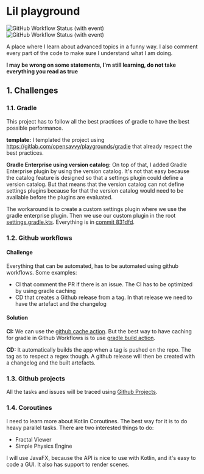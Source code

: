# Lil playground

![GitHub Workflow Status (with event)](https://img.shields.io/github/actions/workflow/status/lilgallon/lil-playground/.github%2Fworkflows%2Fci.yml?style=for-the-badge&logo=gradle&label=CI&link=https%3A%2F%2Fgithub.com%2Flilgallon%2Flil-playground%2Factions%2Fworkflows%2Fci.yml)
![GitHub Workflow Status (with event)](https://img.shields.io/github/actions/workflow/status/lilgallon/lil-playground/.github%2Fworkflows%2Fcd.yml?style=for-the-badge&logo=gradle&label=CD&link=https%3A%2F%2Fgithub.com%2Flilgallon%2Flil-playground%2Factions%2Fworkflows%2Fcd.yml)

A place where I learn about advanced topics in a funny way. I also comment every
part of the code to make sure I understand what I am doing.

**I may be wrong on some statements, I'm still learning, do not take everything
you read as true**

## 1. Challenges

### 1.1. Gradle

This project has to follow all the best practices of gradle to have the best
possible performance.

**template:** I templated the project using https://gitlab.com/opensavvy/playgrounds/gradle
that already respect the best practices.

**Gradle Enterprise using version catalog:** On top of that, I added Gradle
Enterprise plugin by using the version catalog. It's not that easy because the
catalog feature is designed so that a settings plugin could define a version
catalog. But that means that the version catalog can not define settings plugins
because for that the version catalog would need to be available before the
plugins are evaluated.

The workaround is to create a custom settings plugin where we use the gradle
enterprise plugin. Then we use our custom plugin in the root [settings.gradle.kts](settings.gradle.kts).
Everything is in [commit 831dfd](https://github.com/lilgallon/lil-playground/commit/831dfd2bd2d640f349527b0ecff3636576d46e9e).

### 1.2. Github workflows

#### Challenge

Everything that can be automated, has to be automated using github workflows.
Some examples:
- CI that comment the PR if there is an issue. The CI has to be optimized by
using gradle caching
- CD that creates a Github release from a tag. In that release we need to have
the artefact and the changelog

#### Solution

**CI:** We can use the [github cache action](https://github.com/actions/cache).
But the best way to have caching for gradle in Github Workflows is to use
[gradle build action](https://github.com/gradle/gradle-build-action).

**CD:** It automatically builds the app when a tag is pushed on the repo. The
tag as to respect a regex though. A github release will then be created with
a changelog and the built artefacts.

### 1.3. Github projects

All the tasks and issues will be traced using [Github Projects](https://github.com/users/lilgallon/projects/5).

### 1.4. Coroutines

I need to learn more about Kotlin Coroutines. The best way for it is to do heavy
parallel tasks. There are two interested things to do:
- Fractal Viewer
- Simple Physics Engine

I will use JavaFX, because the API is nice to use with Kotlin, and it's easy to
code a GUI. It also has support to render scenes.
